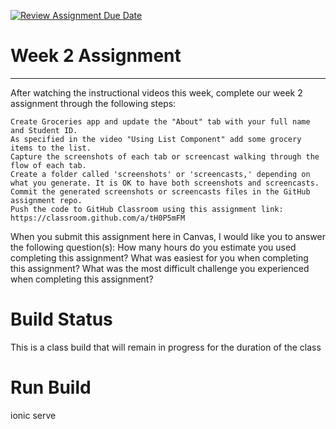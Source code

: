 [![Review Assignment Due Date](https://classroom.github.com/assets/deadline-readme-button-24ddc0f5d75046c5622901739e7c5dd533143b0c8e959d652212380cedb1ea36.svg)](https://classroom.github.com/a/tH0P5mFM)

# Week 2 Assignment
--------------------
After watching the instructional videos this week, complete our week 2 assignment through the following steps:

    Create Groceries app and update the "About" tab with your full name and Student ID.
    As specified in the video "Using List Component" add some grocery items to the list.
    Capture the screenshots of each tab or screencast walking through the flow of each tab.
    Create a folder called 'screenshots' or 'screencasts,' depending on what you generate. It is OK to have both screenshots and screencasts.
    Commit the generated screenshots or screencasts files in the GitHub assignment repo.
    Push the code to GitHub Classroom using this assignment link: https://classroom.github.com/a/tH0P5mFM 

When you submit this assignment here in Canvas, I would like you to answer the following question(s):
    How many hours do you estimate you used completing this assignment?
    What was easiest for you when completing this assignment?
    What was the most difficult challenge you experienced when completing this assignment?

# Build Status
This is a class build that will remain in progress for the duration of the class

# Run Build
ionic serve
